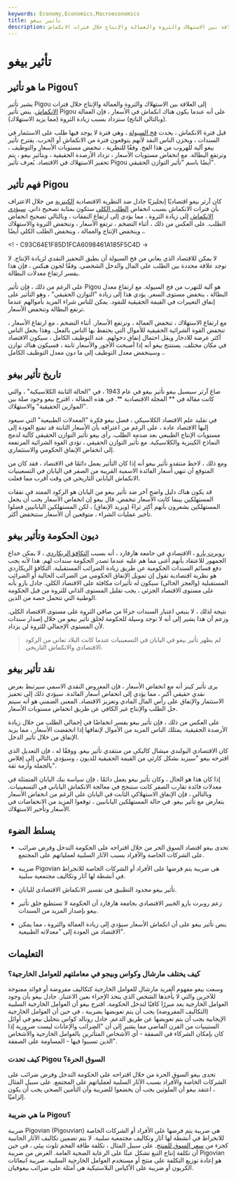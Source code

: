 ```yaml
---
keywords: Economy,Economics,Macroeconomics
title: تأثير بيغو
description: تأثير بيغو هو مصطلح في علم الاقتصاد يشير إلى العلاقة بين الاستهلاك والثروة والعمالة والإنتاج خلال فترات الانكماش.
---
```


# تأثير بيغو
## ما هو تأثير Pigou؟

يشير تأثير Pigou إلى العلاقة بين الاستهلاك والثروة والعمالة والإنتاج خلال فترات [الانكماش](/deflation). ينص تأثير Pigou على أنه عندما يكون هناك انكماش في الأسعار ، فإن العمالة (وبالتالي الناتج) ستزداد بسبب زيادة الثروة (مما يزيد الاستهلاك).

قبل فترة الانكماش ، يحدث [فخ السيولة](/liquiditytrap) ، وهي فترة لا يوجد فيها طلب على الاستثمار في السندات ، ويخزن الناس النقد لأنهم يتوقعون فترة من الانكماش أو الحرب. يقترح تأثير بيغو آلية للهروب من هذا الفخ. وفقًا للنظرية ، تنخفض مستويات الأسعار والتوظيف ، وترتفع البطالة. مع انخفاض مستويات الأسعار ، تزداد الأرصدة الحقيقية ، وبتأثير بيغو ، يتم تحفيز الاستهلاك في الاقتصاد. يُعرف تأثير Pigou أيضًا باسم "تأثير التوازن الحقيقي".

## فهم تأثير Pigou

كان آرثر بيغو اقتصاديًا إنجليزيًا جادل ضد النظرية الاقتصادية [الكينزية](/keynesianeconomics) من خلال الاعتراف بأن فترات الانكماش بسبب انخفاض [الطلب الكلي](/aggregatedemand) ستكون بمثابة تصحيح ذاتي. [سيؤدي الانكماش](/deflation) إلى زيادة الثروة ، مما يؤدي إلى ارتفاع النفقات ، وبالتالي تصحيح انخفاض الطلب. على العكس من ذلك ، أثناء التضخم ، ترتفع الأسعار ، وتنخفض الثروة والاستهلاك ، وينخفض الإنتاج والعمالة ، وينخفض الطلب الكلي أيضًا.

<! - C93C64E1F85D1FCA6098461A185F5C4D ->

لا يمكن للاقتصاد الذي يعاني من فخ السيولة أن يطبق التحفيز النقدي لزيادة الإنتاج. لا توجد علاقة محددة بين الطلب على المال والدخل الشخصي. وفقًا لجون هيكس ، فإن هذا يفسر ارتفاع معدلات البطالة.

على الرغم من ذلك ، فإن تأثير Pigou هو آلية للتهرب من فخ السيولة. مع ارتفاع معدل البطالة ، ينخفض مستوى السعر. يؤدي هذا إلى زيادة "التوازن الحقيقي" ، وهو التأثير على إنفاق التغييرات في القيمة الحقيقية للنقود. يمكن للناس شراء المزيد بأموالهم عندما ترتفع البطالة وتنخفض الأسعار.

مع ارتفاع الاستهلاك ، تنخفض العمالة ، وترتفع الأسعار. أثناء التضخم ، مع ارتفاع الأسعار ، تنخفض القوة الشرائية الحقيقية للأموال التي يحتفظ بها الناس بالفعل. وهذا يجعل الناس أكثر عرضة للادخار ويقل احتمال إنفاق دخولهم. عند التوظيف الكامل ، سيكون الاقتصاد في مكان مختلف. يستنتج بيغو أنه إذا أصبحت الأجور والأسعار ثابتة ، فسيكون هناك توازن ، وسينخفض معدل التوظيف إلى ما دون معدل التوظيف الكامل.

## تاريخ تأثير بيغو

صاغ آرثر سيسيل بيغو تأثير بيغو في عام 1943 ، في "الحالة الثابتة الكلاسيكية" ، والتي كانت مقالة في ** المجلة الاقتصادية **. في هذه المقالة ، اقترح بيغو وجود صلة بين "الموازين الحقيقية" والاستهلاك.

في تقليد علم الاقتصاد الكلاسيكي ، فضل بيغو فكرة "المعدلات الطبيعية" التي سيعود إليها الاقتصاد عادة ، على الرغم من اعترافه بأن الأسعار الثابتة قد تمنع العودة إلى مستويات الإنتاج الطبيعي بعد صدمة الطلب. رأى بيغو تأثير التوازن الحقيقي كآلية لدمج النماذج الكينزية والكلاسيكية. مع تأثير التوازن الحقيقي ، تؤدي القوة الشرائية المرتفعة إلى انخفاض الإنفاق الحكومي والاستثماري.

ومع ذلك ، لاحظ منتقدو تأثير بيغو أنه إذا كان التأثير يعمل دائمًا في الاقتصاد ، فقد كان من المتوقع أن تنهي أسعار الفائدة الاسمية القريبة من الصفر في اليابان في التسعينيات الانكماش الياباني التاريخي في وقت أقرب مما فعلت.

قد يكون هناك دليل واضح آخر ضد تأثير بيغو من اليابان هو الركود الممتد في نفقات المستهلكين بينما كانت الأسعار تنخفض. قال بيغو إن انخفاض الأسعار يجب أن يجعل المستهلكين يشعرون بأنهم أكثر ثراءً (ويزيد الإنفاق) ، لكن المستهلكين اليابانيين فضلوا تأخير عمليات الشراء ، متوقعين أن الأسعار ستنخفض أكثر.

## ديون الحكومة وتأثير بيغو

[روبرت بارو](/ricardobarroeffect) ، الاقتصادي في جامعة هارفارد ، أنه بسبب [التكافؤ الريكاردي](/ricardianequivalence) ، لا يمكن خداع الجمهور للاعتقاد بأنهم أغنى مما هم عليه عندما تصدر الحكومة سندات لهم. هذا لأنه يجب دفع قسائم السندات الحكومية عن طريق زيادة الضرائب المستقبلية. التكافؤ الريكاردي هو نظرية اقتصادية تقول إن تمويل الإنفاق الحكومي من الضرائب الحالية أو الضرائب المستقبلية (والعجز الحالي) سيكون له تأثيرات مكافئة على الاقتصاد الكلي. جادل بارو بأنه على مستوى الاقتصاد الجزئي ، يجب تقليل المستوى الذاتي للثروة من قبل الحكومة الوطنية التي تتحمل حصة من الدين.

نتيجة لذلك ، لا ينبغي اعتبار السندات جزءًا من صافي الثروة على مستوى الاقتصاد الكلي. وزعم أن هذا يشير إلى أنه لا توجد وسيلة للحكومة لخلق تأثير بيغو من خلال إصدار سندات لأن المستوى الإجمالي للثروة لن يزداد.

> لم يظهر تأثير بيغو في اليابان في التسعينيات عندما كانت البلاد تعاني من الركود الاقتصادي والانكماش التاريخي.

>

## نقد تأثير بيغو

يرى تأثير كينز أنه مع انخفاض الأسعار ، فإن المعروض النقدي الاسمي سيرتبط بعرض نقدي حقيقي أكبر ، مما يؤدي إلى انخفاض أسعار الفائدة. سيؤدي ذلك إلى تحفيز الاستثمار والإنفاق على رأس المال المادي وتعزيز الاقتصاد. المعنى الضمني هو أنه سيتم حل الطلب والإنتاج غير الكافي عن طريق انخفاض مستويات الأسعار.

على العكس من ذلك ، فإن تأثير بيغو يفسر انخفاضًا في إجمالي الطلب من خلال زيادة الأرصدة الحقيقية. يمتلك الناس المزيد من الأموال لإنفاقها إذا انخفضت الأسعار ، مما يزيد الإنفاق من خلال تأثير الدخل.

كان الاقتصادي البولندي ميشال كاليكي من منتقدي تأثير بيغو. ووفقًا له ، فإن التعديل الذي اقترحه بيغو "سيزيد بشكل كارثي من القيمة الحقيقية للديون ، وسيؤدي بالتالي إلى إفلاس بالجملة وأزمة ثقة".

إذا كان هذا هو الحال ، وكان تأثير بيغو يعمل دائمًا ، فإن سياسة بنك اليابان المتمثلة في معدلات فائدة تقارب الصفر كانت ستنجح في معالجة الانكماش الياباني في التسعينيات. وبالتالي ، فإن الإنفاق الاستهلاكي الثابت في اليابان على الرغم من انخفاض الأسعار يتعارض مع تأثير بيغو. في حالة المستهلكين اليابانيين ، توقعوا المزيد من الانخفاضات في الأسعار وتأخير الاستهلاك.

## يسلط الضوء

- تحدى بيغو اقتصاد السوق الحر من خلال اقتراحه على الحكومة التدخل وفرض ضرائب على الشركات الخاصة والأفراد بسبب الآثار السلبية لعملياتهم على المجتمع.

- ضريبة Pigovian هي ضريبة يتم فرضها على الأفراد أو الشركات الخاصة للانخراط في أنشطة لها آثار وتكاليف مجتمعية سلبية.

- تأثير بيغو محدود التطبيق في تفسير الانكماش الاقتصادي لليابان.

- زعم روبرت بارو الخبير الاقتصادي بجامعة هارفارد أن الحكومة لا تستطيع خلق تأثير بيغو بإصدار المزيد من السندات.

- ينص تأثير بيغو على أن انكماش الأسعار سيؤدي إلى زيادة العمالة والثروة ، مما يمكن الاقتصاد من العودة إلى "معدلاته الطبيعية".

## التعليمات

### كيف يختلف مارشال وكواس وبيجو في معاملتهم للعوامل الخارجية؟

وسعت بيغو مفهوم ألفريد مارشال للعوامل الخارجية كتكاليف مفروضة أو فوائد ممنوحة للآخرين والتي لا يأخذها الشخص الذي يتخذ الإجراء بعين الاعتبار. جادل بيغو بأن وجود العوامل الخارجية يعد مبررًا كافيًا لتدخل الحكومة. اقترح بيغو أن العوامل الخارجية السلبية (التكاليف المفروضة) يجب أن يتم تعويضها بضريبة ، في حين أن العوامل الخارجية الإيجابية يجب أن يتم تعويضها عن طريق الدعم. جادل رونالد كواس بتحليل بيغو في أوائل الستينيات من القرن الماضي مما يشير إلى أن "الضرائب والإعانات ليست ضرورية إذا كان بإمكان الشركاء في الصفقة - أي الأشخاص المتأثرين بالعوامل الخارجية والأشخاص الذين تسببوا فيها - المساومة على الصفقة".

### كيف تحدت Pigou السوق الحرة؟

تحدى بيغو السوق الحرة من خلال اقتراحه على الحكومة التدخل وفرض ضرائب على الشركات الخاصة والأفراد بسبب الآثار السلبية لعملياتهم على المجتمع. على سبيل المثال ، اعتقد بيغو أن الملوثين يجب أن يخضعوا للضريبة وأن التأمين الصحي يجب أن يكون إلزاميًا.

### ما هي ضريبة Pigou؟

ضريبة Pigovian (Pigouvian) هي ضريبة يتم فرضها على الأفراد أو الشركات الخاصة للانخراط في أنشطة لها آثار وتكاليف مجتمعية سلبية. لا يتم تضمين تكاليف الآثار الجانبية كجزء من [سعر السوق للمنتج](/market-price). على سبيل المثال ، تكلفة طاقة الفحم تلوث بيئي ، في حين أن تكلفة إنتاج التبغ تشكل عبئًا على الرعاية الصحية العامة. الغرض من ضريبة Pigovian هو إعادة توزيع التكلفة على منتج أو مستخدم العوامل الخارجية السلبية. ضريبة انبعاثات الكربون أو ضريبة على الأكياس البلاستيكية هي أمثلة على ضرائب بيغوفيان.

